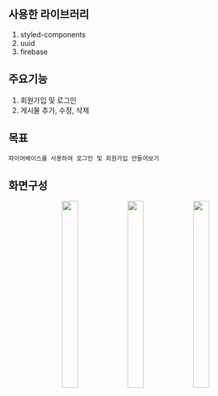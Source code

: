 사용한 라이브러리
---------------
1. styled-components
2. uuid
3. firebase

주요기능
---------------
1. 회원가입 및 로그인
2. 게시물 추가, 수정, 삭제

목표
---------------
    파이어베이스를 사용하여 로그인 및 회원가입 만들어보기

화면구성
--------------
<p align="center" >
<img src="https://user-images.githubusercontent.com/110013101/226085960-eaf3f4f6-44a0-464b-8b58-24e7b265ba77.jpg"  width="25%" height="370">

<img src="https://user-images.githubusercontent.com/110013101/226085962-9ffb450a-9a19-406a-af81-2f796c3d9cc4.jpg"  width="25%" height="370">

<img src="https://user-images.githubusercontent.com/110013101/226085963-0e13fe61-62c6-421c-9d62-a40d960c80c3.jpg"  width="25%" height="370">
</p>
